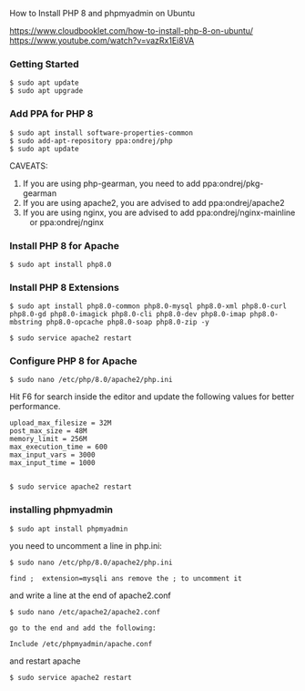 How to Install PHP 8 and phpmyadmin on Ubuntu

https://www.cloudbooklet.com/how-to-install-php-8-on-ubuntu/
https://www.youtube.com/watch?v=vazRx1Ei8VA

### Getting Started

    $ sudo apt update
    $ sudo apt upgrade


### Add PPA for PHP 8
    $ sudo apt install software-properties-common
    $ sudo add-apt-repository ppa:ondrej/php
    $ sudo apt update

CAVEATS:
1. If you are using php-gearman, you need to add ppa:ondrej/pkg-gearman
2. If you are using apache2, you are advised to add ppa:ondrej/apache2
3. If you are using nginx, you are advised to add ppa:ondrej/nginx-mainline
   or ppa:ondrej/nginx


### Install PHP 8 for Apache

    $ sudo apt install php8.0

### Install PHP 8 Extensions

    $ sudo apt install php8.0-common php8.0-mysql php8.0-xml php8.0-curl php8.0-gd php8.0-imagick php8.0-cli php8.0-dev php8.0-imap php8.0-mbstring php8.0-opcache php8.0-soap php8.0-zip -y

    $ sudo service apache2 restart

### Configure PHP 8 for Apache

    $ sudo nano /etc/php/8.0/apache2/php.ini

Hit F6 for search inside the editor and update the following values for better performance.

    upload_max_filesize = 32M 
    post_max_size = 48M 
    memory_limit = 256M 
    max_execution_time = 600 
    max_input_vars = 3000 
    max_input_time = 1000


    $ sudo service apache2 restart


### installing phpmyadmin

    $ sudo apt install phpmyadmin


you need to uncomment a line in php.ini:

    $ sudo nano /etc/php/8.0/apache2/php.ini

    find ;  extension=mysqli ans remove the ; to uncomment it

and write a line at the end of apache2.conf

    $ sudo nano /etc/apache2/apache2.conf 

    go to the end and add the following:

    Include /etc/phpmyadmin/apache.conf

and restart apache

    $ sudo service apache2 restart